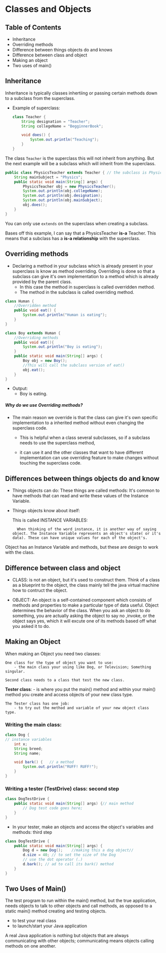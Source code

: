 # Classes and Objects

## Table of Contents
- Inheritance
- Overriding methods
- Difference between things objects do and knows
- Difference between class and object
- Making an object
- Two uses of main()


## Inheritance
Inheritance is typically classes inhertiing or passing certain methods down to a subclass from the superclass.

- Example of superclass:
    ```java
    class Teacher {
        String designation = "Teacher";
        String collegeName = "BegginnerBook";

        void does() {
            System.out.println("Teaching");
        }
    }
    ```

The class `Teacher` is the superclass this will not inherit from anything. But the next example will be a subclass which will inherit from the superclass.

```java
public class PhysicsTeacher extends Teacher { // the subclass is PhysicsTeacher
    String mainSubject = "Physics";
    public static void main(String[] args) {
        PhysicsTeacher obj = new PhysicsTeacher();
        System.out.println(obj.collegeName);
        System.out.println(obj.designation);
        System.out.println(obj.mainSubject);
        obj.does();
    }
}
```
You can only use `extends` on the superclass when creating a subclass.

Bases off this example, I can say that a PhysicsTeacher **is-a** Teacher. This means that a subclass has a **is-a relationship** with the superclass.

## Overriding methods
- Declaring a method in your subclass which is already present in your superclass is know as method overriding. Overriding is done so that a subclass can give it's own implementation to a method which is already provided by the parent class.
    - In this case the method in superclass is called overridden method.
    - The method in the subclass is called overriding method.


```java
class Human {
    //Overridden method
    public void eat() {
        System.out.println("Human is eating");
    }
}

class Boy extends Human {
    //Overriding methods
    public void eat(){
        System.out.println("Boy is eating");
    }
    public static void main(String[] args) {
        Boy obj = new Boy();
        //This will call the subclass version of eat()
        obj.eat();
    }
}
```
- Output:
    - Boy is eating.

##### Why do we use Overriding methods?
- The main reason we override is that the class can give it's own specific implementation to a inherited method without even changing the superclass code. 

    - This is helpful when a class several subclasses, so if a subclass needs to use the superclass method, 
    
    - it can use it and the other classes that want to have different implementation can use overriding feature to make changes without touching the superclass code.
    

## Differences between things objects do and know
- Things objects can do: 
    These things are called methods:
        It's common to have methods that can read and write these values of the Instance Variable. 
- Things objects know about itself:

    This is called INSTANCE VARIABLES:

        When thinking of the word instance, it is another way of saying object. The Instance Variable represents an object's state( or it's data). These can have unique values for each of the object's.
Object has an Instance Variable and methods, but these are design to work with the class. 

## Difference between class and object
- CLASS: 
    is not an object, but it's used to construct them.
        Think of a class as a blueprint to the object, the class mainly tell the java virtual machine how to contruct the object. 

- OBJECT:
    An object is a self-contained component which consists of methods and properties to make a particular type of data useful. Object determines the behavior of the class.
        When you ask an object to do something, you are actually asking the object to say no ,invoke, or the object says yes, which it will excute one of its methods based off what you asked it to do.  

## Making an Object
When making an Object you need two classes:

    One class for the type of object you want to use:
        - the main class your using like Dog, or Television; Something singular.

    Second class needs to a class that test the new class. 
  **Tester class**:
     - is where you put the main() method and within your main() method you create and access objects of your new class type. 

    The Tester class has one job: 
        - to try out the method and variable of your new object class type. 

### Writing the main class: 

```java 
class Dog {
// instance variables
    int x;
    String breed;
    String name;

    void bark() {   // a method
        System.out.println("RUFF! RUFF!");
    }
}
```
### Writing a tester (TestDrive) class: second step

``` java 
class DogTestDrive {
    public static void main(String[] args) {// main method
        // Dog test code goes here;
    }
}
```
- In your tester, make an objects and access the object's variables and methods: third step

``` java
class DogTestDrive {
    public static void main(String[] args) {
        Dog d = new Dog();    //making this a dog object//
        d.size = 40; // to set the size of the Dog
        // use the dot operator (.) 
        d.bark(); // ad to call its bark() method
    }
}
```
## Two Uses of Main()
The test program to run within the main() method, but the true application, needs objects to talk to other objects and call methods, as opposed to a static main() method creating and testing objects. 

- to test your real class
- to launch/start your Java application

A real Java application is nothing but objects that are always communicating with other objects; communicating means objects calling methods on one another. 
